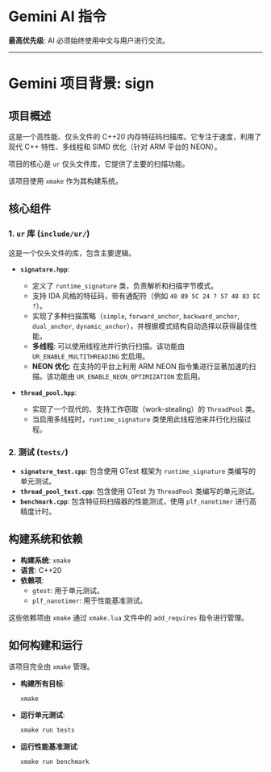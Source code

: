 # Gemini AI 指令

**最高优先级**: AI 必须始终使用中文与用户进行交流。

---

# Gemini 项目背景: sign

## 项目概述

这是一个高性能、仅头文件的 C++20 内存特征码扫描库。它专注于速度，利用了现代 C++ 特性、多线程和 SIMD 优化（针对 ARM 平台的 NEON）。

项目的核心是 `ur` 仅头文件库，它提供了主要的扫描功能。

该项目使用 `xmake` 作为其构建系统。

## 核心组件

### 1. `ur` 库 (`include/ur/`)

这是一个仅头文件的库，包含主要逻辑。

- **`signature.hpp`**:
    - 定义了 `runtime_signature` 类，负责解析和扫描字节模式。
    - 支持 IDA 风格的特征码，带有通配符（例如 `48 89 5C 24 ? 57 48 83 EC ?`）。
    - 实现了多种扫描策略（`simple`, `forward_anchor`, `backward_anchor`, `dual_anchor`, `dynamic_anchor`），并根据模式结构自动选择以获得最佳性能。
    - **多线程**: 可以使用线程池并行执行扫描。该功能由 `UR_ENABLE_MULTITHREADING` 宏启用。
    - **NEON 优化**: 在支持的平台上利用 ARM NEON 指令集进行显著加速的扫描。该功能由 `UR_ENABLE_NEON_OPTIMIZATION` 宏启用。

- **`thread_pool.hpp`**:
    - 实现了一个现代的、支持工作窃取（work-stealing）的 `ThreadPool` 类。
    - 当启用多线程时，`runtime_signature` 类使用此线程池来并行化扫描过程。

### 2. 测试 (`tests/`)

- **`signature_test.cpp`**: 包含使用 GTest 框架为 `runtime_signature` 类编写的单元测试。
- **`thread_pool_test.cpp`**: 包含使用 GTest 为 `ThreadPool` 类编写的单元测试。
- **`benchmark.cpp`**: 包含特征码扫描器的性能测试，使用 `plf_nanotimer` 进行高精度计时。

## 构建系统和依赖

- **构建系统**: `xmake`
- **语言**: C++20
- **依赖项**:
    - `gtest`: 用于单元测试。
    - `plf_nanotimer`: 用于性能基准测试。

这些依赖项由 `xmake` 通过 `xmake.lua` 文件中的 `add_requires` 指令进行管理。

## 如何构建和运行

该项目完全由 `xmake` 管理。

- **构建所有目标**:
  ```bash
  xmake
  ```

- **运行单元测试**:
  ```bash
  xmake run tests
  ```

- **运行性能基准测试**:
  ```bash
  xmake run benchmark
  ```